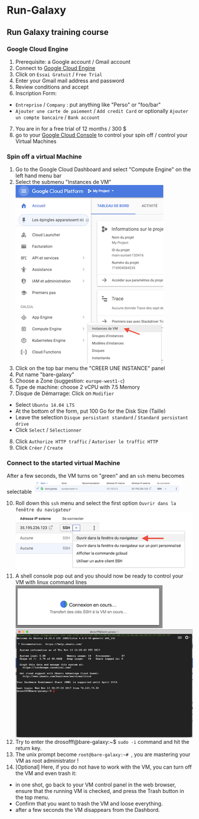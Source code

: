 # Run-Galaxy
## Run Galaxy training course


### Google Cloud Engine
1. Prerequisite: a Google account / Gmail account
2. Connect to [Google Cloud Engine](https://cloud.google.com/)
3. Click on `Essai Gratuit` / `Free Trial`
4. Enter your Gmail mail address and password
5. Review conditions and accept
6. Inscription Form:
  - `Entreprise` / `Company` : put anything like "Perso" or "foo/bar"
  - `Ajouter une carte de paiement` / `Add credit Card` or optionally `Ajouter un compte bancaire` / `Bank account`
7. You are in for a free trial of 12 months / 300 $
8. go to your [Google Cloud Console](https://console.cloud.google.com/home/dashboard) to control your spin off / control your Virtual Machines

### Spin off a virtual Machine
1. Go to the Google Cloud Dashboard and select "Compute Engine" on the left hand menu bar
2. Select the submenu "Instances de VM"
![Créer une instance](images/IntancesVM.png)
3. Click on the top bar menu the "CREER UNE INSTANCE" panel
4. Put name "bare-galaxy"
5. Choose a Zone (suggestion: `europe-west1-c`)
6. Type de machine: choose 2 vCPU with 7.5 Memory
7. Disque de Démarrage: Click on `Modifier`
  - Select `Ubuntu 14.04 LTS`
  - At the bottom of the form, put 100 Go for the Disk Size (Taille)
  - Leave the selection `Disque persistant standard` / `Standard persistant drive`
  - Click `Select` / `Sélectionner`
8. Click `Authorize HTTP traffic` / `Autoriser le traffic HTTP`
9. Click `Créer` / `Create`

### Connect to the started virtual Machine
After a few seconds, the VM turns on "green" and an `ssh` menu becomes selectable
![Running instance](images/Running_instance.png)

10. Roll down this `ssh` menu and select the first option `Ouvrir dans la fenêtre du navigateur`
![Select ssh session in browser](images/Select_ssh_option.png)
11. A shell console pop out and you should now be ready to control your VM with linux command lines
![OpenningSSH](images/OpeningSSHconnection.png)
![OpenningSSH](images/SSHConsole.png)
12. Try to enter the drosofff@bare-galaxy:~$ `sudo -i` command and hit the return key.
13. The unix prompt become `root@bare-galaxy:~# `, you are mastering your VM as root administrator !
14. [Optional] Here, if you do not have to work with the VM, you can turn off the VM and even trash it:
  - in one shot, go back to your VM control panel in the web browser, ensure that the running VM is checked, and press the Trash button in the top menu.
  - Confirm that you want to trash the VM and loose everything.
  - after a few seconds the VM disappears from the Dashbord.
